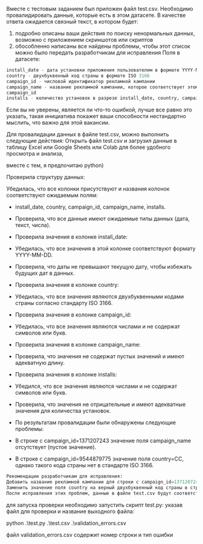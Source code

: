 Вместе с тестовым заданием был приложен файл test.csv. Необходимо провалидировать данные, которые есть в этом датасете.
В качестве ответа ожидается связный текст, в котором будет:

1. подробно описаны ваши действия по поиску ненормальных данных, возможно с
приложением скриншотов или скриптов
2. обособленно написаны все найдены проблемы, чтобы этот список можно было передать
разработчикам для исправления
Поля в датасете:
~~~sql
install_date - дата установки приложения пользователем в формате YYYY-MM-DD
country - двухбуквенный код страны в формате ISO 3166
campaign_id - числовой идентификатор рекламной кампании
campaign_name - название рекламной кампании, которое соответствует этому
campaign_id
installs - количество установок в разрезе install_date, country, campaign_id
~~~
Если вы не уверены, является ли что-то ошибкой, лучше все равно это указать, такая
инициатива покажет ваши способности нестандартно мыслить, что важно для этой вакансии.




Для провалидации данных в файле test.csv, можно выполнить следующие действия:
Открыть файл test.csv и загрузил данные в таблицу Excel или Google Sheets или Colab для более удобного просмотра и анализа, 

вместе с тем, я предпочитаю python)

Проверила структуру данных:

Убедилась, что все колонки присутствуют и названия колонок соответствуют ожидаемым полям: 

 - install_date, country, campaign_id, campaign_name, installs.
 - Проверила, что все данные имеют ожидаемые типы данных (дата, текст, числа).
 - Проверила значения в колонке install_date:

 - Убедилась, что все значения в этой колонке соответствуют формату YYYY-MM-DD.
 - Проверила, что даты не превышают текущую дату, чтобы избежать будущих дат в данных.
 - Проверила значения в колонке country:

 - Убедилась, что все значения являются двухбуквенными кодами страны согласно стандарту ISO 3166.
 - Проверила значения в колонке campaign_id:

 - Убедилась, что все значения являются числами и не содержат символов или букв.
 - Проверила значения в колонке campaign_name:

 - Проверила, что значения не содержат пустых значений и имеют адекватную длину.
 - Проверила значения в колонке installs:

 - Убедился, что все значения являются числами и не содержат символов или букв.
 - Проверила, что значения не отрицательные и имеют адекватные значения для количества установок.
 - По результатам провалидации были обнаружены следующие проблемы:

 - В строке с campaign_id=1371207243 значение поля campaign_name отсутствует (пустое значение).
 - В строке с campaign_id=9544879775 значение поля country=CC, однако такого кода страны нет в стандарте ISO 3166.

~~~sql
Рекомендации разработчикам для исправления:
Добавить название рекламной кампании для строки с campaign_id=1371207243.
Заменить значение поля country на верный двухбуквенный код страны в строке с campaign_id=9544879775 (например, заменить "CC" на правильный код страны).
После исправления этих проблем, данные в файле test.csv будут соответствовать ожиданиям и будут валидны для дальнейшей обработки.
~~~

для запуска проверки необходимо запустить скрипт test.py: указав файл для проверки и название выходного файла:

python .\test.py .\test.csv .\validation_errors.csv

файл validation_errors.csv содержит номер строки и тип ошибки
